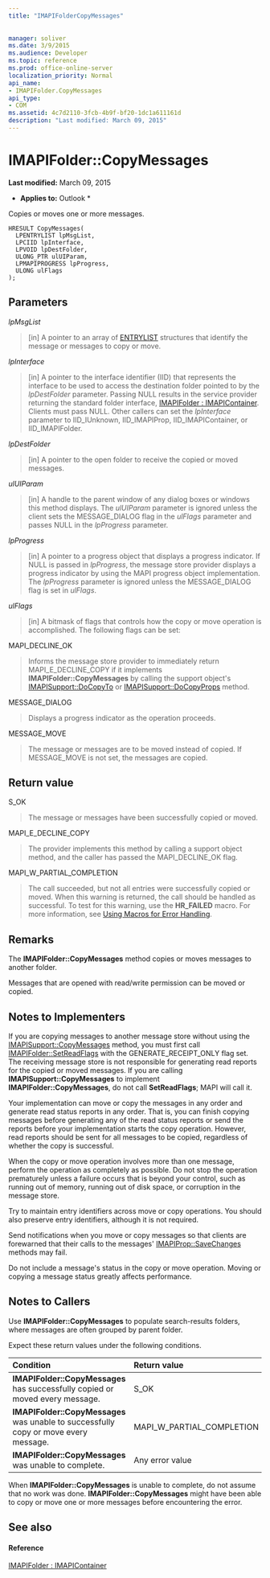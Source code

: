 ```yaml
---
title: "IMAPIFolderCopyMessages"
 
 
manager: soliver
ms.date: 3/9/2015
ms.audience: Developer
ms.topic: reference
ms.prod: office-online-server
localization_priority: Normal
api_name:
- IMAPIFolder.CopyMessages
api_type:
- COM
ms.assetid: 4c7d2110-3fcb-4b9f-bf20-1dc1a611161d
description: "Last modified: March 09, 2015"
---
```


# IMAPIFolder::CopyMessages

 **Last modified:** March 09, 2015 
  
 * **Applies to:** Outlook * 
  
Copies or moves one or more messages.
  
```
HRESULT CopyMessages(
  LPENTRYLIST lpMsgList,
  LPCIID lpInterface,
  LPVOID lpDestFolder,
  ULONG_PTR ulUIParam,
  LPMAPIPROGRESS lpProgress,
  ULONG ulFlags
);
```

## Parameters

 _lpMsgList_
  
> [in] A pointer to an array of [ENTRYLIST](entrylist.md) structures that identify the message or messages to copy or move. 
    
 _lpInterface_
  
> [in] A pointer to the interface identifier (IID) that represents the interface to be used to access the destination folder pointed to by the  _lpDestFolder_ parameter. Passing NULL results in the service provider returning the standard folder interface, [IMAPIFolder : IMAPIContainer](imapifolderimapicontainer.md). Clients must pass NULL. Other callers can set the  _lpInterface_ parameter to IID_IUnknown, IID_IMAPIProp, IID_IMAPIContainer, or IID_IMAPIFolder. 
    
 _lpDestFolder_
  
> [in] A pointer to the open folder to receive the copied or moved messages.
    
 _ulUIParam_
  
> [in] A handle to the parent window of any dialog boxes or windows this method displays. The  _ulUIParam_ parameter is ignored unless the client sets the MESSAGE_DIALOG flag in the  _ulFlags_ parameter and passes NULL in the  _lpProgress_ parameter. 
    
 _lpProgress_
  
> [in] A pointer to a progress object that displays a progress indicator. If NULL is passed in  _lpProgress_, the message store provider displays a progress indicator by using the MAPI progress object implementation. The  _lpProgress_ parameter is ignored unless the MESSAGE_DIALOG flag is set in  _ulFlags_.
    
 _ulFlags_
  
> [in] A bitmask of flags that controls how the copy or move operation is accomplished. The following flags can be set:
    
MAPI_DECLINE_OK 
  
> Informs the message store provider to immediately return MAPI_E_DECLINE_COPY if it implements **IMAPIFolder::CopyMessages** by calling the support object's [IMAPISupport::DoCopyTo](imapisupport-docopyto.md) or [IMAPISupport::DoCopyProps](imapisupport-docopyprops.md) method. 
    
MESSAGE_DIALOG 
  
> Displays a progress indicator as the operation proceeds.
    
MESSAGE_MOVE 
  
> The message or messages are to be moved instead of copied. If MESSAGE_MOVE is not set, the messages are copied.
    
## Return value

S_OK 
  
> The message or messages have been successfully copied or moved.
    
MAPI_E_DECLINE_COPY 
  
> The provider implements this method by calling a support object method, and the caller has passed the MAPI_DECLINE_OK flag.
    
MAPI_W_PARTIAL_COMPLETION 
  
> The call succeeded, but not all entries were successfully copied or moved. When this warning is returned, the call should be handled as successful. To test for this warning, use the **HR_FAILED** macro. For more information, see [Using Macros for Error Handling](using-macros-for-error-handling.md).
    
## Remarks

The **IMAPIFolder::CopyMessages** method copies or moves messages to another folder. 
  
Messages that are opened with read/write permission can be moved or copied. 
  
## Notes to Implementers

If you are copying messages to another message store without using the [IMAPISupport::CopyMessages](imapisupport-copymessages.md) method, you must first call [IMAPIFolder::SetReadFlags](imapifolder-setreadflags.md) with the GENERATE_RECEIPT_ONLY flag set. The receiving message store is not responsible for generating read reports for the copied or moved messages. If you are calling **IMAPISupport::CopyMessages** to implement **IMAPIFolder::CopyMessages**, do not call **SetReadFlags**; MAPI will call it. 
  
Your implementation can move or copy the messages in any order and generate read status reports in any order. That is, you can finish copying messages before generating any of the read status reports or send the reports before your implementation starts the copy operation. However, read reports should be sent for all messages to be copied, regardless of whether the copy is successful.
  
When the copy or move operation involves more than one message, perform the operation as completely as possible. Do not stop the operation prematurely unless a failure occurs that is beyond your control, such as running out of memory, running out of disk space, or corruption in the message store.
  
Try to maintain entry identifiers across move or copy operations. You should also preserve entry identifiers, although it is not required.
  
Send notifications when you move or copy messages so that clients are forewarned that their calls to the messages' [IMAPIProp::SaveChanges](imapiprop-savechanges.md) methods may fail. 
  
Do not include a message's status in the copy or move operation. Moving or copying a message status greatly affects performance.
  
## Notes to Callers

Use **IMAPIFolder::CopyMessages** to populate search-results folders, where messages are often grouped by parent folder. 
  
Expect these return values under the following conditions.
  
|**Condition**|**Return value**|
|:-----|:-----|
|**IMAPIFolder::CopyMessages** has successfully copied or moved every message.  <br/> |S_OK  <br/> |
|**IMAPIFolder::CopyMessages** was unable to successfully copy or move every message.  <br/> |MAPI_W_PARTIAL_COMPLETION  <br/> |
|**IMAPIFolder::CopyMessages** was unable to complete.  <br/> |Any error value  <br/> |
   
When **IMAPIFolder::CopyMessages** is unable to complete, do not assume that no work was done. **IMAPIFolder::CopyMessages** might have been able to copy or move one or more messages before encountering the error. 
  
## See also

#### Reference

[IMAPIFolder : IMAPIContainer](imapifolderimapicontainer.md)

